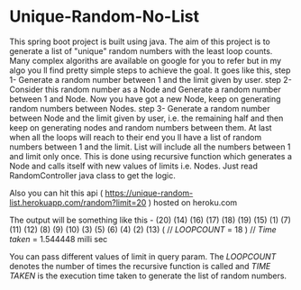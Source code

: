 # Unique-Random-No-List
This spring boot project is built using java. The aim of this project is to generate a list of "unique" random numbers with the least loop counts.
Many complex algoriths are available on google for you to refer but in my algo you ll find pretty simple steps to achieve the goal.
It goes like this, 
  step 1- Generate a random number between 1 and the limit given by user.
  step 2- Consider this random number as a Node and Generate a random number between 1 and Node. Now you have got a new Node, keep on       generating random numbers between Nodes.
  step 3- Generate a random number between Node and the limit given by user, i.e. the remaining half and then keep on generating nodes and    random numbers between them.
At last when all the loops will reach to their end you ll have a list of random numbers between 1 and the limit. List will include all the numbers between 1 and limit only once.
This is done using recursive function which generates a Node and calls itself with new values of limits i.e. Nodes.
Just read RandomController java class to get the logic. 

Also you can hit this api ( https://unique-random-list.herokuapp.com/random?limit=20 ) hosted on heroku.com 

The output will be something like this - 
(20) (14) (16) (17) (18) (19) (15) (1) (7) (11) (12) (8) (9) (10) (3) (5) (6) (4) (2) (13) ( // *LOOPCOUNT* = 18 ) // *Time taken* = 1.544448 milli sec

You can pass different values of limit in query param. The *LOOPCOUNT* denotes the number of times the recursive function is called and *TIME TAKEN* is the execution time taken to generate the list of random numbers.
